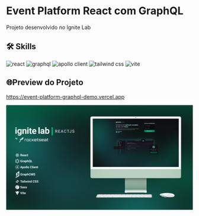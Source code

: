 # Event Platform React com GraphQL
Projeto desenvolvido no Ignite Lab


## 🛠 Skills

![react][react] ![graphql][graphql] ![apollo client][apollo] ![tailwind css][tailwind] ![vite][vite]

## 🌐Preview do Projeto
https://event-platform-graphql-demo.vercel.app

<div align="center">
<img src="src/assets/cover.png" alt="Ignite Lab"  />
</div>
<br />


[react]: https://img.shields.io/badge/react-1E4174?style=for-the-badge&logo=react&logoColor=white
[graphql]: https://img.shields.io/badge/graphql-1E4174?style=for-the-badge&logo=graphql&logoColor=white
[apollo]: https://img.shields.io/badge/apollo%20client-1E4174?style=for-the-badge&logo=apollographql&logoColor=white
[tailwind]: https://img.shields.io/badge/tailwind%20css-1E4174?style=for-the-badge&logo=tailwindcss&logoColor=white
[vite]: https://img.shields.io/badge/vite-1E4174?style=for-the-badge&logo=vite&logoColor=white

